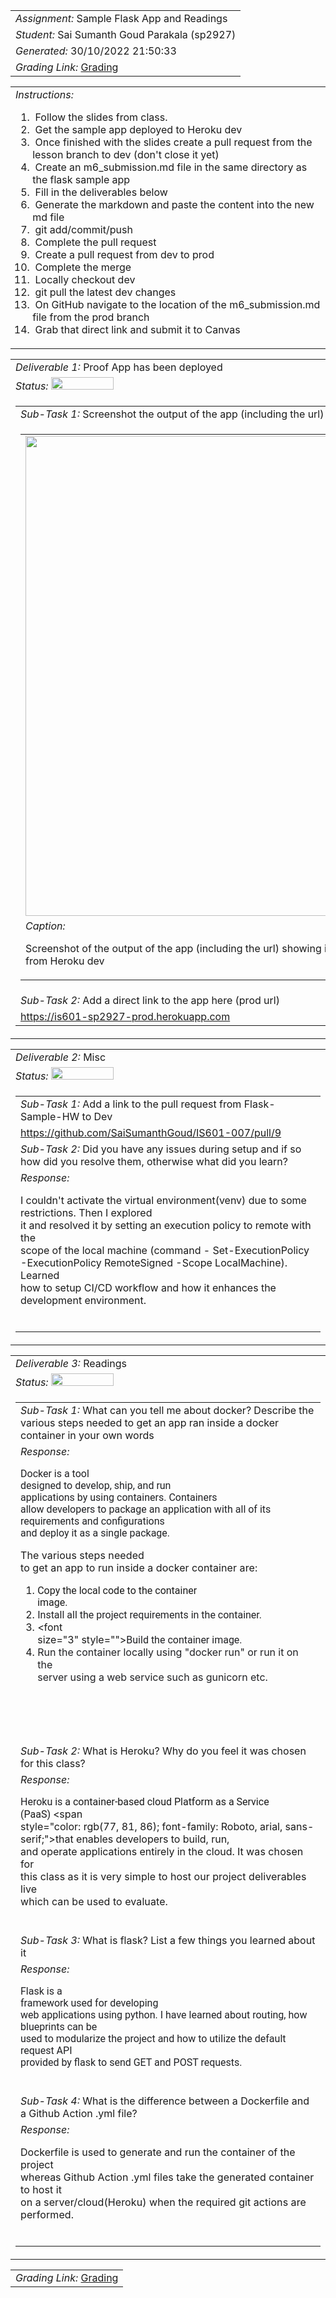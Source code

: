 <table><tr><td> <em>Assignment: </em> Sample Flask App and Readings</td></tr>
<tr><td> <em>Student: </em> Sai Sumanth Goud Parakala (sp2927)</td></tr>
<tr><td> <em>Generated: </em> 30/10/2022 21:50:33</td></tr>
<tr><td> <em>Grading Link: </em> <a rel="noreferrer noopener" href="https://learn.ethereallab.app/homework/IS601-007-F22/sample-flask-app-and-readings/grade/sp2927" target="_blank">Grading</a></td></tr></table>
<table><tr><td> <em>Instructions: </em> <ol><li>&nbsp;Follow the slides from class.&nbsp;</li><li>&nbsp;Get the sample app deployed to Heroku dev</li><li>&nbsp;Once finished with the slides create a pull request from the lesson branch to dev (don't close it yet)&nbsp;</li><li>&nbsp;Create an m6_submission.md file in the same directory as the flask sample app&nbsp;</li><li>&nbsp;Fill in the deliverables below&nbsp;</li><li>&nbsp;Generate the markdown and paste the content into the new md file&nbsp;</li><li>&nbsp;git add/commit/push&nbsp;</li><li>&nbsp;Complete the pull request&nbsp;</li><li>&nbsp;Create a pull request from dev to prod&nbsp;</li><li>&nbsp;Complete the merge&nbsp;</li><li>&nbsp;Locally checkout dev&nbsp;</li><li>&nbsp;git pull the latest dev changes&nbsp;</li><li>&nbsp;On GitHub navigate to the location of the m6_submission.md file from the prod branch&nbsp;</li><li>&nbsp;Grab that direct link and submit it to Canvas</li></ol></td></tr></table>
<table><tr><td> <em>Deliverable 1: </em> Proof App has been deployed </td></tr><tr><td><em>Status: </em> <img width="100" height="20" src="http://via.placeholder.com/400x120/009955/fff?text=Complete"></td></tr>
<tr><td><table><tr><td> <em>Sub-Task 1: </em> Screenshot the output of the app (including the url) showing it's running from Heroku dev</td></tr>
<tr><td><table><tr><td><img width="768px" src="https://user-images.githubusercontent.com/113568928/198814304-57152348-c303-4d4b-945c-4f8ea587fb2f.png"/></td></tr>
<tr><td> <em>Caption:</em> <p>Screenshot of the output of the app (including the url) showing it&#39;s running<br>from Heroku dev<br></p>
</td></tr>
</table></td></tr>
<tr><td> <em>Sub-Task 2: </em> Add a direct link to the app here (prod url)</td></tr>
<tr><td> <a rel="noreferrer noopener" target="_blank" href="https://is601-sp2927-prod.herokuapp.com">https://is601-sp2927-prod.herokuapp.com</a> </td></tr>
</table></td></tr>
<table><tr><td> <em>Deliverable 2: </em> Misc </td></tr><tr><td><em>Status: </em> <img width="100" height="20" src="http://via.placeholder.com/400x120/009955/fff?text=Complete"></td></tr>
<tr><td><table><tr><td> <em>Sub-Task 1: </em> Add a link to the pull request from Flask-Sample-HW to Dev</td></tr>
<tr><td> <a rel="noreferrer noopener" target="_blank" href="https://github.com/SaiSumanthGoud/IS601-007/pull/9">https://github.com/SaiSumanthGoud/IS601-007/pull/9</a> </td></tr>
<tr><td> <em>Sub-Task 2: </em> Did you have any issues during setup and if so how did you resolve them, otherwise what did you learn?</td></tr>
<tr><td> <em>Response:</em> <p>I couldn&#39;t activate the virtual environment(venv) due to some restrictions. Then I explored<br>it and resolved it by setting an execution policy to remote with the<br>scope of the local machine (command - Set-ExecutionPolicy -ExecutionPolicy RemoteSigned -Scope LocalMachine). Learned<br>how to setup CI/CD workflow and how it enhances the development environment.<br></p><br></td></tr>
</table></td></tr>
<table><tr><td> <em>Deliverable 3: </em> Readings </td></tr><tr><td><em>Status: </em> <img width="100" height="20" src="http://via.placeholder.com/400x120/009955/fff?text=Complete"></td></tr>
<tr><td><table><tr><td> <em>Sub-Task 1: </em> What can you tell me about docker? Describe the various steps needed to get an app ran inside a docker container in your own words</td></tr>
<tr><td> <em>Response:</em> <p><font size="3"><span style="color: rgb(32, 33, 36); font-family: Roboto, arial, sans-serif;">Docker is a tool<br>designed</span><span style="color: rgb(32, 33, 36); font-family: Roboto, arial, sans-serif;">&nbsp;to develop, ship, and run<br>applications by using containers</span><span style="color: rgb(32, 33, 36); font-family: Roboto, arial, sans-serif;">. Containers<br>allow developers to package an application with all of its requirements and configurations<br>and deploy it as a single package.&nbsp;</span></font><div><font size="3"><span style="letter-spacing: 0.09996px;">The various steps needed<br>to get an app to run inside a docker container are:</span></font></div><div><div><ol><li><span style="color: rgb(32,<br>33, 36); font-family: Roboto, arial, sans-serif;"><font size="3">Copy the local code to the container<br>image.</font></span></li><li><font size="3" style=""><font color="#202124" face="Roboto, arial, sans-serif">Install all the project requirements&nbsp;in the container.</font></font></li><li>&lt;font<br>size=&quot;3&quot; style=&quot;&quot;&gt;<font color="#202124" face="Roboto, arial, sans-serif">Build the container image.</font></font></li><li><font size="3" style=""><font color="#202124" face="Roboto,<br>arial, sans-serif">Run the container locally using &quot;docker run&quot; or run it on the<br>server using a web service such as gunicorn etc.</font></font></li></ol></div><div><br></div></div><br></p><br></td></tr>
<tr><td> <em>Sub-Task 2: </em> What is Heroku? Why do you feel it was chosen for this class?</td></tr>
<tr><td> <em>Response:</em> <p><font size="3"><span style="color: rgb(32, 33, 36); font-family: Roboto, arial, sans-serif;">Heroku is&nbsp;</span><span style="color: rgb(32,<br>33, 36); font-family: Roboto, arial, sans-serif;">a container-based cloud Platform as a Service (PaaS)&nbsp;</span>&lt;span<br>style=&quot;color: rgb(77, 81, 86); font-family: Roboto, arial, sans-serif;&quot;&gt;that enables developers to build, run,<br>and operate applications entirely in the cloud. I</span></font><span style="letter-spacing: 0.09996px;">t was chosen for<br>this class as it is very simple to host our project deliverables live<br>which can be used to evaluate.</span><br></p><br></td></tr>
<tr><td> <em>Sub-Task 3: </em> What is flask? List a few things you learned about it</td></tr>
<tr><td> <em>Response:</em> <p><span style="color: rgb(32, 33, 36); font-family: Roboto, arial, sans-serif; font-size: 16px;">Flask is a<br>framework used for&nbsp;</span><span style="color: rgb(32, 33, 36); font-family: Roboto, arial, sans-serif; font-size: 16px;">developing<br>web applications using python. I have learned about routing, how blueprints can be<br>used to modularize the project and how to utilize the default request API<br>provided by flask to send GET and POST requests.</span><br></p><br></td></tr>
<tr><td> <em>Sub-Task 4: </em> What is the difference between a Dockerfile and a Github Action .yml file?</td></tr>
<tr><td> <em>Response:</em> <p><font size="3">Dockerfile is used to generate and run the container of the project<br>whereas&nbsp;<span style="letter-spacing: 0.09996px;">Github Action .yml files take the generated container to host it<br>on a server/cloud(Heroku) when the required git actions are performed.</span></font><br></p><br></td></tr>
</table></td></tr>
<table><tr><td><em>Grading Link: </em><a rel="noreferrer noopener" href="https://learn.ethereallab.app/homework/IS601-007-F22/sample-flask-app-and-readings/grade/sp2927" target="_blank">Grading</a></td></tr></table>
